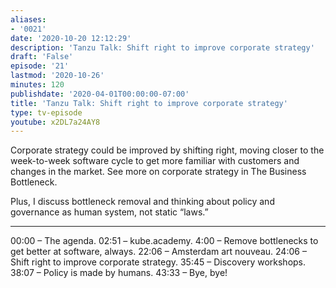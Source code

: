 ```yaml
---
aliases:
- '0021'
date: '2020-10-20 12:12:29'
description: 'Tanzu Talk: Shift right to improve corporate strategy'
draft: 'False'
episode: '21'
lastmod: '2020-10-26'
minutes: 120
publishdate: '2020-04-01T00:00:00-07:00'
title: 'Tanzu Talk: Shift right to improve corporate strategy'
type: tv-episode
youtube: x2DL7a24AY8
---
```


Corporate strategy could be improved by shifting right, moving closer to the week-to-week software cycle to get more familiar with customers and changes in the market. See more on corporate strategy in The Business Bottleneck.

Plus, I discuss bottleneck removal and thinking about policy and governance as human system, not static “laws.”

----

00:00 – The agenda.
02:51 – kube.academy.
4:00 – Remove bottlenecks to get better at software, always.
22:06 – Amsterdam art nouveau.
24:06 – Shift right to improve corporate strategy.
35:45 – Discovery workshops.
38:07 – Policy is made by humans.
43:33 – Bye, bye!